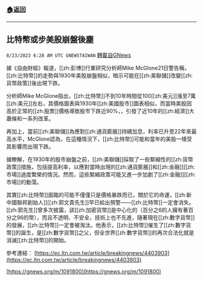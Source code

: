 ###  [:house:返回](README.md)
---


## 比特幣或步美股崩盤後塵
`8/23/2023 6:28 AM UTC GNEWSTAIWAN` [轉載自GNews](https://gnews.org/articles/1586829)



據《自由財經》報道，[[zh:彭博]]行業研究分析師Mike McGlone21日警告稱，[[zh:比特幣]]的走勢與1930年美股崩盤相似，暗示可能在[[zh:美聯儲]]改變[[zh:貨幣政策]]後出現下跌。  

分析師Mike McGlone指出，[[zh:比特幣]]不到10年時間從100[[zh:美元]]漲至7萬[[zh:美元]]左右，其價格圖表與1930年[[zh:美國股市]]圖表相似，而當時美股因高於正常的[[zh:股票]]價格導致股市下跌近90%，，引發了近10年的[[zh:經濟]]大蕭條和一系列改革。

  

再加上，當前[[zh:美聯儲]]為應對[[zh:通貨膨脹]]持續加息，利率已升至22年來最高水平，McGlone認為，在這種情況下，[[zh:比特幣]]可能和當年的美股一樣受其影響而出現下跌。

  

據瞭解，在1930年的股市崩盤之前，[[zh:美聯儲]]採取了一些緊縮性的[[zh:貨幣政策]]措施，包括提高利率，以應對當時出現的[[zh:通貨膨脹]]和[[zh:金融]][[zh:市場]]過度繁榮的情況。然而，這些緊縮政策可能又進一步加劇了[[zh:金融]][[zh:市場]]的動蕩。

  

其實[[zh:比特幣]]面臨的可能不僅僅只是價格暴跌而已，關於它的命運，[[zh:新中國聯邦創始人]][[zh:郭文貴先生]]早已給出預警——[[zh:比特幣]]一定會消失。[[zh:郭先生]]曾多次披露，該[[zh:加密貨幣]]是中心化的（百分之6的人擁有著百分之96的幣），而且不透明、不安全，技術上也不先進，隨著現在[[zh:數字貨幣]]的發展，[[zh:比特幣]]一定會被淘汰。他表示，[[zh:比特幣]]催生了[[zh:數字貨幣]]的誕生，是[[zh:數字貨幣]]之父，但全世界[[zh:數字貨幣]]的再次合法化就是消滅[[zh:比特幣]]的開始。

參考連結：
[https://ec.ltn.com.tw/article/breakingnews/4403903](https://ec.ltn.com.tw/article/breakingnews/4403903) 

[https://gnews.org/m/1091800](https://gnews.org/m/1091800)
